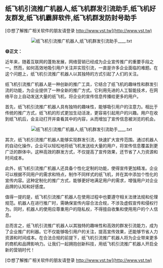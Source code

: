 ## **纸飞机引流推广机器人,纸飞机群发引流助手,纸飞机好友群发,纸飞机霸屏软件,纸飞机群发防封号助手**

[😍想了解推广相关软件的朋友请登录 http://www.vst.tw](http://www.vst.tw)

 <center><img src="https://vst.tw/MP4/tuiguang/png/3.png" alt="纸飞机引流推广机器人,纸飞机群发引流助手____.txt"></center>

**😄正文：**

近年来，随着互联网的蓬勃发展，网络营销已经成为企业宣传推广的重要手段之一。然而，如何高效地吸引用户关注并实现引流，一直是许多企业面临的难题。在这个问题上，纸飞机引流推广机器人以其独特的方式引起了人们的关注。

纸飞机引流推广机器人是一种创新的推广工具，它结合了纸飞机的趣味性和群发引流的功能，为企业提供了一种全新的推广方式。它利用先进的人工智能技术，在网络平台上自动发送大量的纸飞机，将企业的宣传信息传播给更多的用户。

首先，纸飞机引流推广机器人具有独特的趣味性，能够吸引用户的注意力。相比于传统的推广方式，纸飞机的形式更加生动活泼，更容易引起用户的兴趣。用户在收到纸飞机后，会主动打开并查看其中的内容，从而增加了宣传信息被浏览的机会。

 <center><img src="https://vst.tw/MP4/tuiguang/png/5.png" alt="纸飞机引流推广机器人,纸飞机群发引流助手____.txt"></center>

其次，纸飞机引流推广机器人能够实现群发引流，快速扩大宣传范围。通过机器人的自动化操作，企业可以轻松地将纸飞机发送给大量的用户，将宣传信息覆盖到更广泛的群体中。这种高效的群发方式，不仅提高了宣传效果，还节省了人力资源和时间成本。

此外，纸飞机引流推广机器人还具备个性化定制的功能，使得宣传更加精准。企业可以根据不同用户的需求和特点，制作不同样式的纸飞机，并在其中添加个性化的宣传内容。这种定制化的推广方式，能够更好地满足用户的需求，增强用户对企业品牌的认知和好感度。

值得一提的是，纸飞机引流推广机器人在使用过程中也要遵守相关法律法规和伦理规范。机器人在进行推广时，需确保宣传内容合法合规，不涉及虚假宣传和侵权行为。同时，机器人的使用应尊重用户的隐私权，不得擅自收集和使用用户的个人信息。

总而言之，纸飞机引流推广机器人以其独特的趣味性和高效的群发引流能力，成为了企业推广的利器。它不仅能够吸引用户的关注，提高宣传效果，还能够节省人力资源和时间成本。在合法合规的前提下，纸飞机引流推广机器人将为企业带来更多的商机和品牌影响力。让我们一起拥抱创新科技，用纸飞机引流推广机器人开启全新的营销时代！

[😍想了解推广相关软件的朋友请登录 http://www.vst.tw](http://www.vst.tw)



